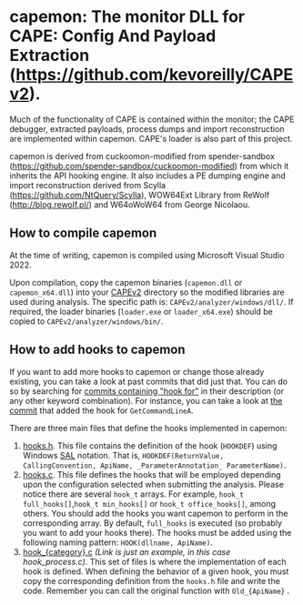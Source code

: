 # capemon: The monitor DLL for CAPE: Config And Payload Extraction (https://github.com/kevoreilly/CAPEv2).

Much of the functionality of CAPE is contained within the monitor; the CAPE debugger, extracted payloads, process dumps and import reconstruction are implemented within capemon. CAPE's loader is also part of this project.

capemon is derived from cuckoomon-modified from spender-sandbox (https://github.com/spender-sandbox/cuckoomon-modified) from which it inherits the API hooking engine. It also includes a PE dumping engine and import reconstruction derived from Scylla (https://github.com/NtQuery/Scylla), WOW64Ext Library from ReWolf (http://blog.rewolf.pl/) and W64oWoW64 from George Nicolaou. 

## How to compile capemon
At the time of writing, capemon is compiled using Microsoft Visual Studio 2022.

Upon compilation, copy the capemon binaries (`capemon.dll` or `capemon_x64.dll`) into your [CAPEv2](https://github.com/kevoreilly/CAPEv2) directory so the modified libraries are used during analysis. The specific path is: `CAPEv2/analyzer/windows/dll/`. If required, the loader binaries (`loader.exe` or `loader_x64.exe`) should be copied to `CAPEv2/analyzer/windows/bin/`.

## How to add hooks to capemon
If you want to add more hooks to capemon or change those already existing, you can take a look at past commits that did just that. You can do so by searching for [commits containing "hook for"](https://github.com/kevoreilly/capemon/search?q=hook+for&type=commits) in their description (or any other keyword combination). For instance, you can take a look at [the commit](https://github.com/kevoreilly/capemon/commit/4c31b16a17e3ce0efbdfea6723c70a9082e925e8) that added the hook for `GetCommandLineA`.

There are three main files that define the hooks implemented in capemon:

1. [hooks.h](./hooks.h). This file contains the definition of the hook (`HOOKDEF`) using Windows [SAL](https://learn.microsoft.com/en-us/cpp/code-quality/understanding-sal?view=msvc-170) notation. That is, `HOOKDEF(ReturnValue, CallingConvention, ApiName, _ParameterAnnotation_ ParameterName)`.
2. [hooks.c](./hooks.c). This file defines the hooks that will be employed depending upon the configuration selected when submitting the analysis. Please notice there are several `hook_t` arrays. For example, `hook_t full_hooks[]`,`hook_t min_hooks[]` or `hook_t office_hooks[]`, among others. You should add the hooks you want capemon to perform in the corresponding array. By default, `full_hooks` is executed (so probably you want to add your hooks there). The hooks must be added using the following naming pattern: `HOOK(dllname, ApiName)`.
3. [hook_{category}.c](./hook_process.c) _(Link is just an example, in this case hook_process.c)_. This set of files is where the implementation of each hook is defined. When defining the behavior of a given hook, you must copy the corresponding definition from the `hooks.h` file and write the code. Remember you can call the original function with `Old_{ApiName}` .